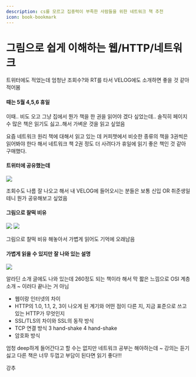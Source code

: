 ```yaml
---
description: cs를 모르고 집중력이 부족한 사람들을 위한 네트워크 책 추천
icon: book-bookmark
---
```


# 그림으로 쉽게 이해하는 웹/HTTP/네트워크

트위터에도 적었는데 엄청난 조회수?와 RT를 타서 VELOG에도 소개하면 좋을 것 같아 적어봄

#### 때는 5월 4,5,6 휴일

이때.. 비도 오고 그냥 집에서 뭔가 책을 한 권을 읽어야 겠다 싶었는데.. 솔직히 페이지 수 많은 책은 읽기도 싫고..해서 가벼운 것을 읽고 싶었음

요즘 네트워크 원리 책에 대해서 읽고 있는 데 커피챗에서 비슷한 종류의 책을 3권씩은 읽어봐야 한다 해서 네트워크 책 2권 정도 더 사려다가 휴일에 읽기 좋은 책인 것 같아 구매했다.

#### 트위터에 공유했는데

![](https://velog.velcdn.com/images/prettylee620/post/7fad656a-ca3d-4c53-9479-b70b639f1111/image.png)

조회수도 나름 잘 나오고 해서 내 VELOG에 들어오시는 분들은 보통 신입 OR 취준생일 테니 뭔가 공유해보고 싶었음

#### 그림으로 찰떡 비유

![](https://velog.velcdn.com/images/prettylee620/post/0faeb4ec-7e3b-4913-ad6a-6947a37b06b6/image.png) ![](https://velog.velcdn.com/images/prettylee620/post/3718acdc-49cc-4cdc-a798-907f6a896824/image.png)

그림으로 찰떡 비유 해놓아서 가볍게 읽어도 기억에 오래남음

#### 가볍게 읽을 수 있지만 잘 나와 있는 설명

![](https://velog.velcdn.com/images/prettylee620/post/a6ca8df9-55f1-4241-ba70-992e101abd17/image.png)

알라딘 소개 글에도 나와 있는데 260정도 되는 책이라 해서 막 짧은 느낌으로 OSI 계층 소개 \~ 이러다 끝나는 거 아님

* 웹이랑 인터넷의 차이
* HTTP의 1.0, 1.1, 2, 3이 나오게 된 계기와 어떤 점이 다른 지, 지금 표준으로 쓰고 있는 HTTP가 무엇인지
* SSL/TLS의 차이와 SSL의 동작 방식
* TCP 연결 방식 3 hand-shake 4 hand-shake
* 암호화 방식

엄청 deep하게 들어간다고 할 수는 없지만 네트워크 공부는 해야하는데 \~ 강의는 듣기 싫고 다른 책은 너무 두껍고 부담이 된다면 읽기 좋다!!!

강추
